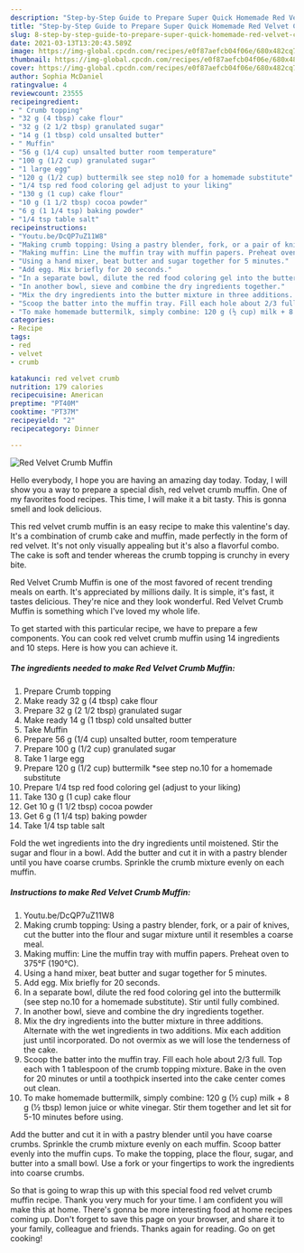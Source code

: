 ```yaml
---
description: "Step-by-Step Guide to Prepare Super Quick Homemade Red Velvet Crumb Muffin"
title: "Step-by-Step Guide to Prepare Super Quick Homemade Red Velvet Crumb Muffin"
slug: 8-step-by-step-guide-to-prepare-super-quick-homemade-red-velvet-crumb-muffin
date: 2021-03-13T13:20:43.589Z
image: https://img-global.cpcdn.com/recipes/e0f87aefcb04f06e/680x482cq70/red-velvet-crumb-muffin-recipe-main-photo.jpg
thumbnail: https://img-global.cpcdn.com/recipes/e0f87aefcb04f06e/680x482cq70/red-velvet-crumb-muffin-recipe-main-photo.jpg
cover: https://img-global.cpcdn.com/recipes/e0f87aefcb04f06e/680x482cq70/red-velvet-crumb-muffin-recipe-main-photo.jpg
author: Sophia McDaniel
ratingvalue: 4
reviewcount: 23555
recipeingredient:
- " Crumb topping"
- "32 g (4 tbsp) cake flour"
- "32 g (2 1/2 tbsp) granulated sugar"
- "14 g (1 tbsp) cold unsalted butter"
- " Muffin"
- "56 g (1/4 cup) unsalted butter room temperature"
- "100 g (1/2 cup) granulated sugar"
- "1 large egg"
- "120 g (1/2 cup) buttermilk see step no10 for a homemade substitute"
- "1/4 tsp red food coloring gel adjust to your liking"
- "130 g (1 cup) cake flour"
- "10 g (1 1/2 tbsp) cocoa powder"
- "6 g (1 1/4 tsp) baking powder"
- "1/4 tsp table salt"
recipeinstructions:
- "Youtu.be/DcQP7uZ11W8"
- "Making crumb topping: Using a pastry blender, fork, or a pair of knives, cut the butter into the flour and sugar mixture until it resembles a coarse meal."
- "Making muffin: Line the muffin tray with muffin papers. Preheat oven to 375°F (190°C)."
- "Using a hand mixer, beat butter and sugar together for 5 minutes."
- "Add egg. Mix briefly for 20 seconds."
- "In a separate bowl, dilute the red food coloring gel into the buttermilk (see step no.10 for a homemade substitute). Stir until fully combined."
- "In another bowl, sieve and combine the dry ingredients together."
- "Mix the dry ingredients into the butter mixture in three additions. Alternate with the wet ingredients in two additions. Mix each addition just until incorporated. Do not overmix as we will lose the tenderness of the cake."
- "Scoop the batter into the muffin tray. Fill each hole about 2/3 full. Top each with 1 tablespoon of the crumb topping mixture. Bake in the oven for 20 minutes or until a toothpick inserted into the cake center comes out clean."
- "To make homemade buttermilk, simply combine: 120 g (½ cup) milk + 8 g (½ tbsp) lemon juice or white vinegar. Stir them together and let sit for 5-10 minutes before using."
categories:
- Recipe
tags:
- red
- velvet
- crumb

katakunci: red velvet crumb 
nutrition: 179 calories
recipecuisine: American
preptime: "PT40M"
cooktime: "PT37M"
recipeyield: "2"
recipecategory: Dinner

---
```



![Red Velvet Crumb Muffin](https://img-global.cpcdn.com/recipes/e0f87aefcb04f06e/680x482cq70/red-velvet-crumb-muffin-recipe-main-photo.jpg)

Hello everybody, I hope you are having an amazing day today. Today, I will show you a way to prepare a special dish, red velvet crumb muffin. One of my favorites food recipes. This time, I will make it a bit tasty. This is gonna smell and look delicious.

This red velvet crumb muffin is an easy recipe to make this valentine&#39;s day. It&#39;s a combination of crumb cake and muffin, made perfectly in the form of red velvet. It&#39;s not only visually appealing but it&#39;s also a flavorful combo. The cake is soft and tender whereas the crumb topping is crunchy in every bite.

Red Velvet Crumb Muffin is one of the most favored of recent trending meals on earth. It's appreciated by millions daily. It is simple, it's fast, it tastes delicious. They're nice and they look wonderful. Red Velvet Crumb Muffin is something which I've loved my whole life.


To get started with this particular recipe, we have to prepare a few components. You can cook red velvet crumb muffin using 14 ingredients and 10 steps. Here is how you can achieve it.

<!--inarticleads1-->

##### The ingredients needed to make Red Velvet Crumb Muffin:

1. Prepare  Crumb topping
1. Make ready 32 g (4 tbsp) cake flour
1. Prepare 32 g (2 1/2 tbsp) granulated sugar
1. Make ready 14 g (1 tbsp) cold unsalted butter
1. Take  Muffin
1. Prepare 56 g (1/4 cup) unsalted butter, room temperature
1. Prepare 100 g (1/2 cup) granulated sugar
1. Take 1 large egg
1. Prepare 120 g (1/2 cup) buttermilk *see step no.10 for a homemade substitute
1. Prepare 1/4 tsp red food coloring gel (adjust to your liking)
1. Take 130 g (1 cup) cake flour
1. Get 10 g (1 1/2 tbsp) cocoa powder
1. Get 6 g (1 1/4 tsp) baking powder
1. Take 1/4 tsp table salt


Fold the wet ingredients into the dry ingredients until moistened. Stir the sugar and flour in a bowl. Add the butter and cut it in with a pastry blender until you have coarse crumbs. Sprinkle the crumb mixture evenly on each muffin. 

<!--inarticleads2-->

##### Instructions to make Red Velvet Crumb Muffin:

1. Youtu.be/DcQP7uZ11W8
1. Making crumb topping: Using a pastry blender, fork, or a pair of knives, cut the butter into the flour and sugar mixture until it resembles a coarse meal.
1. Making muffin: Line the muffin tray with muffin papers. Preheat oven to 375°F (190°C).
1. Using a hand mixer, beat butter and sugar together for 5 minutes.
1. Add egg. Mix briefly for 20 seconds.
1. In a separate bowl, dilute the red food coloring gel into the buttermilk (see step no.10 for a homemade substitute). Stir until fully combined.
1. In another bowl, sieve and combine the dry ingredients together.
1. Mix the dry ingredients into the butter mixture in three additions. Alternate with the wet ingredients in two additions. Mix each addition just until incorporated. Do not overmix as we will lose the tenderness of the cake.
1. Scoop the batter into the muffin tray. Fill each hole about 2/3 full. Top each with 1 tablespoon of the crumb topping mixture. Bake in the oven for 20 minutes or until a toothpick inserted into the cake center comes out clean.
1. To make homemade buttermilk, simply combine: 120 g (½ cup) milk + 8 g (½ tbsp) lemon juice or white vinegar. Stir them together and let sit for 5-10 minutes before using.


Add the butter and cut it in with a pastry blender until you have coarse crumbs. Sprinkle the crumb mixture evenly on each muffin. Scoop batter evenly into the muffin cups. To make the topping, place the flour, sugar, and butter into a small bowl. Use a fork or your fingertips to work the ingredients into coarse crumbs. 

So that is going to wrap this up with this special food red velvet crumb muffin recipe. Thank you very much for your time. I am confident you will make this at home. There's gonna be more interesting food at home recipes coming up. Don't forget to save this page on your browser, and share it to your family, colleague and friends. Thanks again for reading. Go on get cooking!
